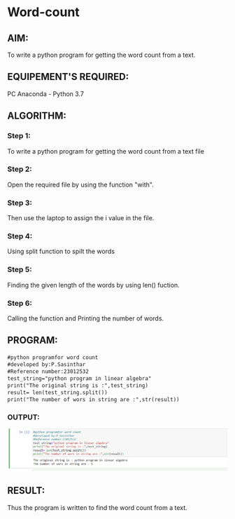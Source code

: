 # Word-count
## AIM:
To write a python program for getting the word count from a text.
## EQUIPEMENT'S REQUIRED: 
PC
Anaconda - Python 3.7
## ALGORITHM: 
### Step 1:
To write a python program for getting the word count from a text file
### Step 2: 
 Open the required file by using the function "with".
### Step 3: 
Then use the laptop to assign the i value in the file.
### Step 4:  
Using split function to spilt the words
### Step 5: 
Finding the given length of the words by using len() fuction.
### Step 6: 
Calling the function and Printing the number of words.
## PROGRAM:
```
#python programfor word count 
#developed by:P.Sasinthar 
#Reference number:23012532
test_string="python program in linear algebra"
print("The original string is :",test_string)
result= len(test_string.split())
print("The number of wors in string are :",str(result))
```

### OUTPUT:

![Alt text](<Screenshot 2023-12-29 195037.png>)


## RESULT:
Thus the program is written to find the word count from a text.
